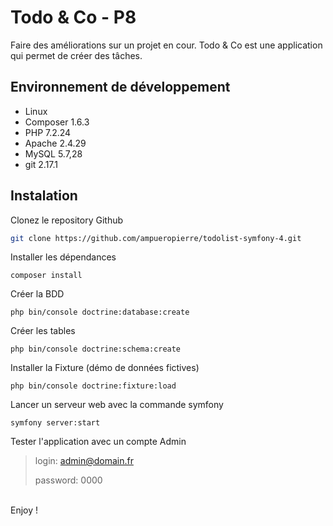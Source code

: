 # Todo & Co - P8
 
 Faire des améliorations sur un projet en cour. Todo & Co est une application qui permet de créer des tâches.
 
 ## Environnement de développement
 
 - Linux
 - Composer 1.6.3
 - PHP 7.2.24
 - Apache 2.4.29
 - MySQL 5.7,28
 - git 2.17.1
 
 ## Instalation
 
 Clonez le repository Github
 
 ```bash
 git clone https://github.com/ampueropierre/todolist-symfony-4.git
 ```
 
 Installer les dépendances
 
 ```
 composer install
 ```
 
 Créer la BDD
 
 ```
 php bin/console doctrine:database:create
 ```
 
 Créer les tables
 
 ```
 php bin/console doctrine:schema:create
 ```
 
 Installer la Fixture (démo de données fictives)
 
 ```
 php bin/console doctrine:fixture:load
 ```
 
 Lancer un serveur web avec la commande symfony
 
  ```
  symfony server:start
  ```
 
 Tester l'application avec un compte Admin
 > login: admin@domain.fr
 >
 > password: 0000
 
 <br>
 Enjoy !
 
 
